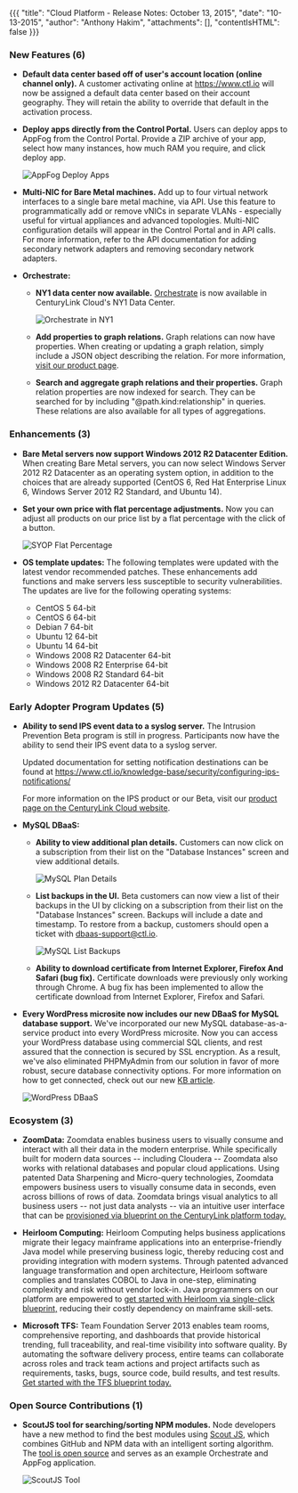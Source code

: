 {{{
"title": "Cloud Platform - Release Notes: October 13, 2015",
"date": "10-13-2015",
"author": "Anthony Hakim",
"attachments": [],
"contentIsHTML": false
}}}

### New Features (6)

* __Default data center based off of user's account location (online channel only).__  A customer activating online at https://www.ctl.io will now be assigned a default data center based on their account geography.  They will retain the ability to override that default in the activation process.

* __Deploy apps directly from the Control Portal.__ Users can deploy apps to AppFog from the Control Portal. Provide a ZIP archive of your app, select how many instances, how much RAM you require, and click deploy app.

    ![AppFog Deploy Apps](../images/2015-10-13_releasenotes1.png)

* __Multi-NIC for Bare Metal machines.__ Add up to four virtual network interfaces to a single bare metal machine, via API. Use this feature to programmatically add or remove vNICs in separate VLANs - especially useful for virtual appliances and advanced topologies. Multi-NIC configuration details will appear in the Control Portal and in API calls. For more information, refer to the API documentation for adding secondary network adapters and removing secondary network adapters.

* __Orchestrate:__

  * __NY1 data center now available.__ [Orchestrate](https://www.orchestrate.io/) is now available in CenturyLink Cloud's NY1 Data Center.

    ![Orchestrate in NY1](../images/2015-10-13_releasenotes7.png)

  * __Add properties to graph relations.__ Graph relations can now have properties. When creating or updating a graph relation, simply include a JSON object describing the relation. For more information, [visit our product page](https://orchestrate.io/docs/apiref#graph-put-with-value).

  * __Search and aggregate graph relations and their properties.__ Graph relation properties are now indexed for search. They can be searched for by including "@path.kind:relationship" in queries. These relations are also available for all types of aggregations.

### Enhancements (3)

* __Bare Metal servers now support Windows 2012 R2 Datacenter Edition.__ When creating Bare Metal servers, you can now select Windows Server 2012 R2 Datacenter as an operating system option, in addition to the choices that are already supported (CentOS 6, Red Hat Enterprise Linux 6, Windows Server 2012 R2 Standard, and Ubuntu 14).

* __Set your own price with flat percentage adjustments.__ Now you can adjust all products on our price list by a flat percentage with the click of a button.

    ![SYOP Flat Percentage](../images/2015-10-13_releasenotes6.png)

* __OS template updates:__ The following templates were updated with the latest vendor recommended patches. These enhancements add functions and make servers less susceptible to security vulnerabilities. The updates are live for the following operating systems:

  * CentOS 5 64-bit
  * CentOS 6 64-bit
  * Debian 7 64-bit
  * Ubuntu 12 64-bit
  * Ubuntu 14 64-bit
  * Windows 2008 R2 Datacenter 64-bit
  * Windows 2008 R2 Enterprise 64-bit
  * Windows 2008 R2 Standard 64-bit
  * Windows 2012 R2 Datacenter 64-bit

### Early Adopter Program Updates (5)

* __Ability to send IPS event data to a syslog server.__ The Intrusion Prevention Beta program is still in progress. Participants now have the ability to send their IPS event data to a syslog server.

  Updated documentation for setting notification destinations can be found at https://www.ctl.io/knowledge-base/security/configuring-ips-notifications/

  For more information on the IPS product or our Beta, visit our [product page on the CenturyLink Cloud website](https://www.ctl.io/intrusion-prevention-service/).

* __MySQL DBaaS:__

  * __Ability to view additional plan details.__ Customers can now click on a subscription from their list on the "Database Instances" screen and view additional details.

    ![MySQL Plan Details](../images/2015-10-13_releasenotes2.png)

  * __List backups in the UI.__ Beta customers can now view a list of their backups in the UI by clicking on a subscription from their list on the "Database Instances" screen. Backups will include a date and timestamp. To restore from a backup, customers should open a ticket with [dbaas-support@ctl.io](mailto:dbaas-support@ctl.io).

    ![MySQL List Backups](../images/2015-10-13_releasenotes3.png)

  * __Ability to download certificate from Internet Explorer, Firefox And Safari (bug fix).__ Certificate downloads were previously only working through Chrome. A bug fix has been implemented to allow the certificate download from Internet Explorer, Firefox and Safari.

* __Every WordPress microsite now includes our new DBaaS for MySQL database support.__ We've incorporated our new MySQL database-as-a-service product into every WordPress microsite. Now you can access your WordPress database using commercial SQL clients, and rest assured that the connection is secured by SSL encryption. As a result, we've also eliminated PHPMyAdmin from our solution in favor of more robust, secure database connectivity options. For more information on how to get connected, check out our new [KB article](https://www.ctl.io/knowledge-base/wordpress/wordpress-database-access-with-external-tools/).

  ![WordPress DBaaS](../images/2015-10-13_releasenotes4.png)

### Ecosystem (3)

* __ZoomData:__ Zoomdata enables business users to visually consume and interact with all their data in the modern enterprise. While specifically built for modern data sources -- including Cloudera -- Zoomdata also works with relational databases and popular cloud applications. Using patented Data Sharpening and Micro-query technologies, Zoomdata empowers business users to visually consume data in seconds, even across billions of rows of data. Zoomdata brings visual analytics to all business users -- not just data analysts -- via an intuitive user interface that can be [provisioned via blueprint on the CenturyLink platform today.](https://www.ctl.io/knowledge-base/ecosystem-partners/marketplace-guides/getting-started-with-zoomdata-blueprint/)

* __Heirloom Computing:__ Heirloom Computing helps business applications migrate their legacy mainframe applications into an enterprise-friendly Java model while preserving business logic, thereby reducing cost and providing integration with modern systems. Through patented advanced language transformation and open architecture, Heirloom software complies and translates COBOL to Java in one-step, eliminating complexity and risk without vendor lock-in. Java programmers on our platform are empowered to [get started with Heirloom via single-click blueprint,](https://www.ctl.io/knowledge-base/ecosystem-partners/marketplace-guides/getting-started-with-elastic-cobol/) reducing their costly dependency on mainframe skill-sets.

* __Microsoft TFS:__ Team Foundation Server 2013 enables team rooms, comprehensive reporting, and dashboards that provide historical trending, full traceability, and real-time visibility into software quality. By automating the software delivery process, entire teams can collaborate across roles and track team actions and project artifacts such as requirements, tasks, bugs, source code, build results, and test results. [Get started with the TFS blueprint today.](https://www.ctl.io/knowledge-base/ecosystem-partners/marketplace-guides/getting-started-with-microsoft-tfs/)


### Open Source Contributions (1)

* __ScoutJS tool for searching/sorting NPM modules.__  Node developers have a new method to find the best modules using [Scout JS](http://scoutjs.com/), which combines GitHub and NPM data with an intelligent sorting algorithm. The [tool is open source](https://www.ctl.io/developers/blog/post/scoutjs-search-npm) and serves as an example Orchestrate and AppFog application.

  ![ScoutJS Tool](../images/2015-10-13_releasenotes5.png)
